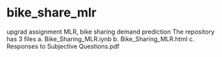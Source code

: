 # bike_share_mlr
upgrad assignment MLR, bike sharing demand prediction
The repository has 3 files
a. Bike_Sharing_MLR.iynb
b. Bike_Sharing_MLR.html
c. Responses to Subjective Questions.pdf
